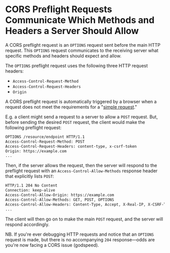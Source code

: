 # CORS Preflight Requests Communicate Which Methods and Headers a Server Should Allow

A CORS preflight request is an `OPTIONS` request sent before the main HTTP request. This `OPTIONS` request communicates to the receiving server what specific methods and headers should expect and allow.

The `OPTIONS` preflight request uses the following three HTTP request headers:

* `Access-Control-Request-Method`
* `Access-Control-Request-Headers`
* `Origin`

A CORS preflight request is automatically triggered by a browser when a request does not meet the requirements for a "[simple request](https://developer.mozilla.org/en-US/docs/Web/HTTP/CORS#Simple_requests)."

E.g. a client might send a request to a server to allow a `POST` request. But, before sending the desired `POST` request, the client would make the following preflight request:

```bash
OPTIONS /resource/endpoint HTTP/1.1
Access-Control-Request-Method: POST 
Access-Control-Request-Headers: content-type, x-csrf-token
Origin: https://example.com
...
```

Then, if the server allows the request, then the server will respond to the preflight request with an `Access-Control-Allow-Methods` response header that explicitly lists `POST`:

```bash
HTTP/1.1 204 No Content
Connection: keep-alive
Access-Control-Allow-Origin: https://example.com
Access-Control-Allow-Methods: GET, POST, OPTIONS
Access-Control-Allow-Headers: Content-Type, Accept, X-Real-IP, X-CSRF-Token, X-Polling-Query
...
```

The client will then go on to make the main `POST` request, and the server will respond accordingly.

NB. If you're ever debugging HTTP requests and notice that an `OPTIONS` request is made, but there is no accompanying `204` response—odds are you're now facing a CORS issue (godspeed).

